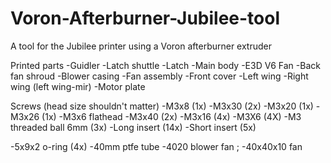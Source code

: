 # Voron-Afterburner-Jubilee-tool
A tool for the Jubilee printer using a Voron afterburner extruder

Printed parts
-Guidler
-Latch shuttle
-Latch
-Main body
-E3D V6 Fan
-Back fan shroud
-Blower casing
-Fan assembly
-Front cover
-Left wing
-Right wing (left wing-mir)
-Motor plate

Screws (head size shouldn't matter)
-M3x8 (1x)
-M3x30 (2x)
-M3x20 (1x)
-M3x26 (1x)
-M3x6 flathead
-M3x40 (2x)
-M3x16 (4x)
-M3X6 (4X)
-M3 threaded ball 6mm (3x)
-Long insert (14x)
-Short insert (5x)

-5x9x2 o-ring (4x)
-40mm ptfe tube
-4020 blower fan ;
-40x40x10 fan


